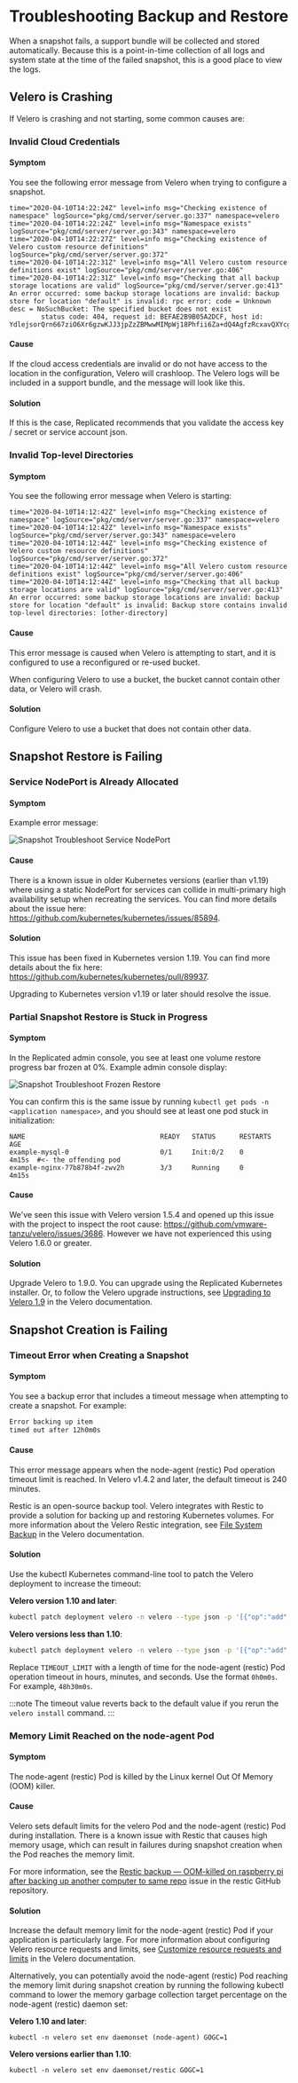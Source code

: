 # Troubleshooting Backup and Restore

When a snapshot fails, a support bundle will be collected and stored automatically.
Because this is a point-in-time collection of all logs and system state at the time of the failed snapshot, this is a good place to view the logs.

## Velero is Crashing

If Velero is crashing and not starting, some common causes are:

### Invalid Cloud Credentials

#### Symptom

You see the following error message from Velero when trying to configure a snapshot.

```shell
time="2020-04-10T14:22:24Z" level=info msg="Checking existence of namespace" logSource="pkg/cmd/server/server.go:337" namespace=velero
time="2020-04-10T14:22:24Z" level=info msg="Namespace exists" logSource="pkg/cmd/server/server.go:343" namespace=velero
time="2020-04-10T14:22:27Z" level=info msg="Checking existence of Velero custom resource definitions" logSource="pkg/cmd/server/server.go:372"
time="2020-04-10T14:22:31Z" level=info msg="All Velero custom resource definitions exist" logSource="pkg/cmd/server/server.go:406"
time="2020-04-10T14:22:31Z" level=info msg="Checking that all backup storage locations are valid" logSource="pkg/cmd/server/server.go:413"
An error occurred: some backup storage locations are invalid: backup store for location "default" is invalid: rpc error: code = Unknown desc = NoSuchBucket: The specified bucket does not exist
        status code: 404, request id: BEFAE2B9B05A2DCF, host id: YdlejsorQrn667ziO6Xr6gzwKJJ3jpZzZBMwwMIMpWj18Phfii6Za+dQ4AgfzRcxavQXYcgxRJI=
```

#### Cause

If the cloud access credentials are invalid or do not have access to the location in the configuration, Velero will crashloop. The Velero logs will be included in a support bundle, and the message will look like this.

#### Solution

If this is the case, Replicated recommends that you validate the access key / secret or service account json.


### Invalid Top-level Directories

#### Symptom

You see the following error message when Velero is starting:

```shell
time="2020-04-10T14:12:42Z" level=info msg="Checking existence of namespace" logSource="pkg/cmd/server/server.go:337" namespace=velero
time="2020-04-10T14:12:42Z" level=info msg="Namespace exists" logSource="pkg/cmd/server/server.go:343" namespace=velero
time="2020-04-10T14:12:44Z" level=info msg="Checking existence of Velero custom resource definitions" logSource="pkg/cmd/server/server.go:372"
time="2020-04-10T14:12:44Z" level=info msg="All Velero custom resource definitions exist" logSource="pkg/cmd/server/server.go:406"
time="2020-04-10T14:12:44Z" level=info msg="Checking that all backup storage locations are valid" logSource="pkg/cmd/server/server.go:413"
An error occurred: some backup storage locations are invalid: backup store for location "default" is invalid: Backup store contains invalid top-level directories: [other-directory]
```

#### Cause

This error message is caused when Velero is attempting to start, and it is configured to use a reconfigured or re-used bucket.

When configuring Velero to use a bucket, the bucket cannot contain other data, or Velero will crash.

#### Solution

Configure Velero to use a bucket that does not contain other data.

## Snapshot Restore is Failing

### Service NodePort is Already Allocated

#### Symptom

Example error message:

![Snapshot Troubleshoot Service NodePort](/images/snapshot-troubleshoot-service-nodeport.png)

#### Cause

There is a known issue in older Kubernetes versions (earlier than v1.19) where using a static NodePort for services can collide in multi-primary high availability setup when recreating the services. You can find more details about the issue here: https://github.com/kubernetes/kubernetes/issues/85894.

#### Solution

This issue has been fixed in Kubernetes version 1.19. You can find more details about the fix here: https://github.com/kubernetes/kubernetes/pull/89937.

Upgrading to Kubernetes version v1.19 or later should resolve the issue.

### Partial Snapshot Restore is Stuck in Progress

#### Symptom

In the Replicated admin console, you see at least one volume restore progress bar frozen at 0%. Example admin console display:

![Snapshot Troubleshoot Frozen Restore](/images/snapshot-troubleshoot-frozen-restore.png)

You can confirm this is the same issue by running `kubectl get pods -n <application namespace>`, and you should see at least one pod stuck in initialization:

```shell
NAME                                  READY   STATUS      RESTARTS   AGE
example-mysql-0                       0/1     Init:0/2    0          4m15s  #<- the offending pod
example-nginx-77b878b4f-zwv2h         3/3     Running     0          4m15s
```

#### Cause

We've seen this issue with Velero version 1.5.4 and opened up this issue with the project to inspect the root cause: https://github.com/vmware-tanzu/velero/issues/3686. However we have not experienced this using Velero 1.6.0 or greater.

#### Solution

Upgrade Velero to 1.9.0. You can upgrade using the Replicated Kubernetes installer. Or, to follow the Velero upgrade instructions, see [Upgrading to Velero 1.9](https://velero.io/docs/v1.9/upgrade-to-1.9/) in the Velero documentation.

## Snapshot Creation is Failing

### Timeout Error when Creating a Snapshot

#### Symptom

You see a backup error that includes a timeout message when attempting to create a snapshot. For example:

```bash
Error backing up item
timed out after 12h0m0s
```

#### Cause

This error message appears when the node-agent (restic) Pod operation timeout limit is reached. In Velero v1.4.2 and later, the default timeout is 240 minutes.

Restic is an open-source backup tool. Velero integrates with Restic to provide a solution for backing up and restoring Kubernetes volumes. For more information about the Velero Restic integration, see [File System Backup](https://velero.io/docs/v1.10/file-system-backup/) in the Velero documentation.

#### Solution

Use the kubectl Kubernetes command-line tool to patch the Velero deployment to increase the timeout:

**Velero version 1.10 and later**:

```bash
kubectl patch deployment velero -n velero --type json -p '[{"op":"add","path":"/spec/template/spec/containers/0/args/-","value":"--fs-backup-timeout=TIMEOUT_LIMIT"}]'
```

**Velero versions less than 1.10**:

```bash
kubectl patch deployment velero -n velero --type json -p '[{"op":"add","path":"/spec/template/spec/containers/0/args/-","value":"--restic-timeout=TIMEOUT_LIMIT"}]'
```

Replace `TIMEOUT_LIMIT` with a length of time for the node-agent (restic) Pod operation timeout in hours, minutes, and seconds. Use the format `0h0m0s`. For example, `48h30m0s`.

:::note
The timeout value reverts back to the default value if you rerun the `velero install` command.
:::

### Memory Limit Reached on the node-agent Pod

#### Symptom

The node-agent (restic) Pod is killed by the Linux kernel Out Of Memory (OOM) killer.

#### Cause

Velero sets default limits for the velero Pod and the node-agent (restic) Pod during installation. There is a known issue with Restic that causes high memory usage, which can result in failures during snapshot creation when the Pod reaches the memory limit.

For more information, see the [Restic backup — OOM-killed on raspberry pi after backing up another computer to same repo](https://github.com/restic/restic/issues/1988) issue in the restic GitHub repository.

#### Solution

Increase the default memory limit for the node-agent (restic) Pod if your application is particularly large. For more information about configuring Velero resource requests and limits, see [Customize resource requests and limits](https://velero.io/docs/v1.10/customize-installation/#customize-resource-requests-and-limits) in the Velero documentation.

Alternatively, you can potentially avoid the node-agent (restic) Pod reaching the memory limit during snapshot creation by running the following kubectl command to lower the memory garbage collection target percentage on the node-agent (restic) daemon set:

**Velero  1.10 and later**:

```
kubectl -n velero set env daemonset (node-agent) GOGC=1
```

**Velero versions earlier than 1.10**:

```
kubectl -n velero set env daemonset/restic GOGC=1
```
